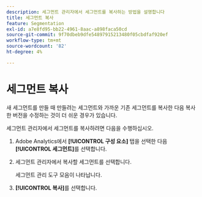 ```yaml
---
description: 세그먼트 관리자에서 세그먼트를 복사하는 방법을 설명합니다
title: 세그먼트 복사
feature: Segmentation
exl-id: a7e8fd95-bb22-4961-8aac-a898faca50cd
source-git-commit: 9f70dbeb9dfe54897915213480f05cbdfaf920ef
workflow-type: tm+mt
source-wordcount: '82'
ht-degree: 4%

---
```


# 세그먼트 복사

새 세그먼트를 만들 때 만들려는 세그먼트와 가까운 기존 세그먼트를 복사한 다음 복사한 버전을 수정하는 것이 더 쉬운 경우가 있습니다.

세그먼트 관리자에서 세그먼트를 복사하려면 다음을 수행하십시오.

1. Adobe Analytics에서 **[!UICONTROL 구성 요소]** 탭을 선택한 다음 **[!UICONTROL 세그먼트]**&#x200B;를 선택합니다.

1. 세그먼트 관리자에서 복사할 세그먼트를 선택합니다.

   세그먼트 관리 도구 모음이 나타납니다.

1. **[!UICONTROL 복사]**&#x200B;를 선택합니다.
